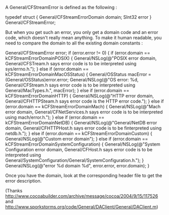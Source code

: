 A General/CFStreamError is defined as the following :
    
typedef struct {
	General/CFStreamErrorDomain domain;
	SInt32 error
} General/CFStreamError;

But when you get such an error, you only get a domain code and an error code, which doesn't really mean anything. To make it human readable, you need to compare the domain to all the existing domain constants :
    
General/CFStreamError error;
if (error.error != 0) {
	if (error.domain == kCFStreamErrorDomainPOSIX) {
		General/NSLog(@"POSIX error domain, General/CFSTream.h says error code is to be interpreted using sys/errno.h.");
	} else if (error.domain == kCFStreamErrorDomainMacOSStatus) {
		General/OSStatus macError = (General/OSStatus)error.error;
		General/NSLog(@"OS error: %d, General/CFStream.h says error code is to be interpreted using General/MacTypes.h.", macError);
	} else if (error.domain == kCFStreamErrorDomainHTTP) {
		General/NSLog(@"HTTP error domain, General/CFHTTPSteam.h says error code is the HTTP error code.");
	} else if (error.domain == kCFStreamErrorDomainMach) {
		General/NSLog(@"Mach error domain, General/CFNetServices.h says error code is to be interpreted using mach/error.h.");
	} else if (error.domain == kCFStreamErrorDomainNetDB) {
		General/NSLog(@"General/NetDB error domain, General/CFHTTPHost.h says error code is to be finterpreted using netdb.h.");
	} else if (error.domain == kCFStreamErrorDomainCustom) {
		General/NSLog(@"Custom error domain");
	} else if (error.domain == kCFStreamErrorDomainSystemConfiguration) {
		General/NSLog(@"System Configuration error domain, General/CFHost.h says error code is to be interpreted using General/SystemConfiguration/General/SystemConfiguration.h.");
	}
	General/NSLog(@"error %d domain %d", error.error, error.domain);
}

Once you have the domain, look at the corresponding header file to get the error description.

(Thanks http://www.cocoabuilder.com/archive/message/cocoa/2004/9/15/117526 and http://www.sporkstorms.org/code/General/DAClient/General/DAClient.m)